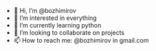 - 👋 Hi, I’m @bozhimirov
- 👀 I’m interested in everything
- 🌱 I’m currently learning python
- 💞️ I’m looking to collaborate on projects
- 📫 How to reach me: @bozhimirov in gmail.com

<!---
bozhimirov/bozhimirov is a ✨ special ✨ repository because its `README.md` (this file) appears on your GitHub profile.
You can click the Preview link to take a look at your changes.
--->
